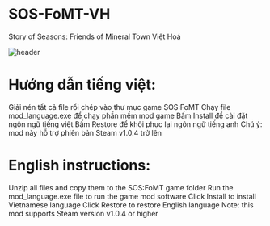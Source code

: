 # SOS-FoMT-VH
Story of Seasons: Friends of Mineral Town Việt Hoá

![header](https://github.com/user-attachments/assets/bba0b841-4156-45ed-b3f4-a52bc387da40)

# Hướng dẫn tiếng việt:
Giải nén tất cả file rồi chép vào thư mục game SOS:FoMT
Chạy file mod_language.exe để chạy phần mềm mod game
Bấm Install để cài đặt ngôn ngữ tiếng việt
Bấm Restore để khôi phục lại ngôn ngữ tiếng anh
Chú ý: mod này hỗ trợ phiên bản Steam v1.0.4 trở lên

# English instructions:
Unzip all files and copy them to the SOS:FoMT game folder
Run the mod_language.exe file to run the game mod software
Click Install to install Vietnamese language
Click Restore to restore English language
Note: this mod supports Steam version v1.0.4 or higher
